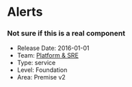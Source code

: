 # Alerts
### Not sure if this is a real component
* Release Date: 2016-01-01
* Team: [Platform & SRE](./../teams/platform.md)
* Type: service
* Level: Foundation
* Area: Premise v2

